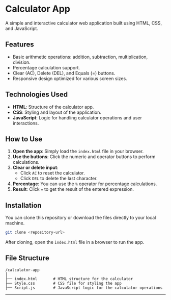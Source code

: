 # Calculator App

A simple and interactive calculator web application built using HTML, CSS, and JavaScript.

## Features

- Basic arithmetic operations: addition, subtraction, multiplication, division.
- Percentage calculation support.
- Clear (AC), Delete (DEL), and Equals (=) buttons.
- Responsive design optimized for various screen sizes.

## Technologies Used

- **HTML**: Structure of the calculator app.
- **CSS**: Styling and layout of the application.
- **JavaScript**: Logic for handling calculator operations and user interactions.

## How to Use

1. **Open the app**: Simply load the `index.html` file in your browser.
2. **Use the buttons**: Click the numeric and operator buttons to perform calculations.
3. **Clear or delete input**:
   - Click `AC` to reset the calculator.
   - Click `DEL` to delete the last character.
4. **Percentage**: You can use the `%` operator for percentage calculations.
5. **Result**: Click `=` to get the result of the entered expression.

## Installation

You can clone this repository or download the files directly to your local machine.

```bash
git clone <repository-url>
```

After cloning, open the `index.html` file in a browser to run the app.

## File Structure

```
/calculator-app
│
├── index.html       # HTML structure for the calculator
├── Style.css        # CSS file for styling the app
├── Script.js        # JavaScript logic for the calculator operations
```

---